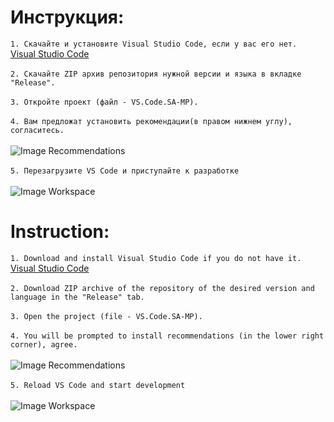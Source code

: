 # Инструкция:
`1. Скачайте и установите Visual Studio Code, если у вас его нет.`<br>
[Visual Studio Code](https://code.visualstudio.com/Download "Visual Studio Code")<br><br>
`2. Скачайте ZIP архив репозитория нужной версии и языка в вкладке "Release".`<br><br>
`3. Откройте проект (файл - VS.Code.SA-MP).`<br><br>
`4. Вам предложат установить рекомендации(в правом нижнем углу), согласитесь.`<br><br>
![Image Recommendations](https://i.imgur.com/oVsqaNj.jpg)<br><br>
`5. Перезагрузите VS Code и приступайте к разработке`<br><br>
![Image Workspace](https://i.imgur.com/62hJ4an.jpg)


# Instruction:
`1. Download and install Visual Studio Code if you do not have it.`<br>
[Visual Studio Code](https://code.visualstudio.com/Download "Visual Studio Code")<br><br>
`2. Download ZIP archive of the repository of the desired version and language in the "Release" tab.`<br><br>
`3. Open the project (file - VS.Code.SA-MP).`<br><br>
`4. You will be prompted to install recommendations (in the lower right corner), agree.`<br><br>
![Image Recommendations](https://i.imgur.com/oVsqaNj.jpg)<br><br>
`5. Reload VS Code and start development`<br><br>
![Image Workspace](https://i.imgur.com/1nSXQJH.jpg)
